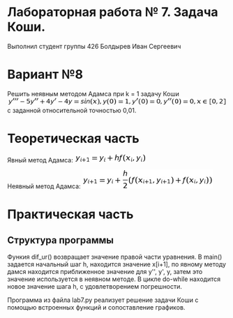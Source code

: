 # Лабораторная работа № 7. Задача Коши.
Выполнил студент группы 426
Болдырев Иван Сергеевич

# Вариант №8
Решить неявным методом Адамса при k = 1 задачу Коши
![](https://github.com/johny322/lab7/blob/master/tusk.png)
с заданной относительной точностью 0,01.

# Теоретическая часть
Явный метод Адамса:
![](https://github.com/johny322/lab7/blob/master/adams_bash.png)

Неявный метод Адамса:
![](https://github.com/johny322/lab7/blob/master/adams_multon.png)

# Практическая часть
## Структура программы
Функия dif_ur() возвращает значение правой части уравнения.
В main() задается начальный шаг h, находится значение x[i+1], по явному методу дамся находится приближенное значение для y'', y', y, затем это значение используется в неявном методе. В цикле do-while находится новое значение шага h, с удовлетворением погрешности.

Программа из файла lab7.py реализует решение задачи Коши с помощью встроенных функций и сопоставление графиков.
